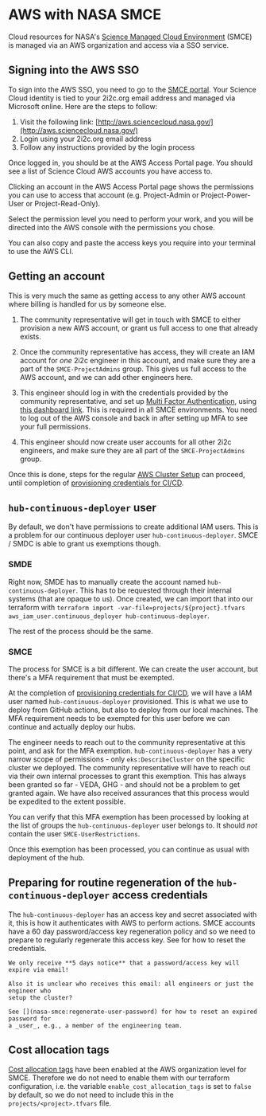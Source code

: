 # AWS with NASA SMCE

Cloud resources for NASA's [Science Managed Cloud Environment](https://smce.nasa.gov/) (SMCE) is managed via an AWS organization and access via a SSO service.

## Signing into the AWS SSO

To sign into the AWS SSO, you need to go to the [SMCE portal](https://aws.sciencecloud.nasa.gov/). Your Science Cloud identity is tied to your 2i2c.org email address and managed via Microsoft online. Here are the steps to follow:

1. Visit the following link: [http://aws.sciencecloud.nasa.gov/](http://aws.sciencecloud.nasa.gov/)
1. Login using your 2i2c.org email address
1. Follow any instructions provided by the login process

Once logged in, you should be at the AWS Access Portal page. You should see a list of Science Cloud AWS accounts you have access to.

Clicking an account in the AWS Access Portal page shows the permissions you can use to access that account (e.g. Project-Admin or Project-Power-User or Project-Read-Only).

Select the permission level you need to perform your work, and you will be directed into the AWS console with the permissions you chose.

You can also copy and paste the access keys you require into your terminal to use the AWS CLI.

## Getting an account

This is very much the same as getting access to any other AWS account where billing is handled for us by someone else.

1. The community representative will get in touch with SMCE to either provision a new
   AWS account, or grant us full access to one that already exists.

2. Once the community representative has access, they will create an
   IAM account for *one* 2i2c engineer in this account, and make sure
   they are a part of the `SMCE-ProjectAdmins` group.  This gives us
   full access to the AWS account, and we can add other engineers here.

3. This engineer should log in with the credentials provided by the community representative, and set up [Multi Factor Authentication](https://aws.amazon.com/iam/features/mfa/), using [this dashboard link](https://us-east-1.console.aws.amazon.com/iamv2/home?region=us-west-2#/security_credentials/mfa). This is required in all SMCE environments. You need to log out of the AWS console and back in after setting up MFA to see your full permissions.

4. This engineer should now create user accounts for all other 2i2c engineers, and make sure they are all part of the `SMCE-ProjectAdmins` group.

Once this is done, steps for the regular [AWS Cluster Setup](new-cluster:new-cluster) can proceed,
until completion of [provisioning credentials for CI/CD](new-cluster:terraform:cluster-credentials).

## `hub-continuous-deployer` user

By default, we don't have permissions to create additional IAM users. This is a problem for our continuous deployer user `hub-continuous-deployer`. SMCE / SMDC is able to grant us exemptions though.

### SMDE

Right now, SMDE has to manually create the account named `hub-continuous-deployer`. This
has to be requested through their internal systems (that are opaque to us). Once created,
we can import that into our terraform with `terraform import -var-file=projects/${project}.tfvars aws_iam_user.continuous_deployer hub-continuous-deployer`.

The rest of the process should be the same.

### SMCE

The process for SMCE is a bit different. We can create the user account, but there's a
MFA requirement that must be exempted.

At the completion of [provisioning credentials for CI/CD](new-cluster:terraform:cluster-credentials),
we will have a IAM user named `hub-continuous-deployer` provisioned. This is what we use to
deploy from GitHub actions, but also to deploy from our local machines. The MFA requirement
needs to be exempted for this user before we can continue and actually deploy our hubs.

The engineer needs to reach out to the community representative at this point, and ask
for the MFA exemption. `hub-continuous-deployer` has a very narrow scope of permissions - only
`eks:DescribeCluster` on the specific cluster we deployed. The community representative will
have to reach out via their own internal processes to grant this exemption. This has
always been granted so far - VEDA, GHG - and should not be a problem to get granted again.
We have also received assurances that this process would be expedited to the extent possible.

You can verify that this MFA exemption has been processed by looking at the list of groups
the `hub-continuous-deployer` user belongs to. It should *not* contain the user `SMCE-UserRestrictions`.

Once this exemption has been processed, you can continue as usual with deployment of the hub.

## Preparing for routine regeneration of the `hub-continuous-deployer` access credentials

The `hub-continuous-deployer` has an access key and secret associated with it, this is how it
authenticates with AWS to perform actions. SMCE accounts have a 60 day password/access key
regeneration policy and so we need to prepare to regularly regenerate this access key.
See [](nasa-smce:regenerate-deployer-creds) for how to reset the credentials.

```{warning}
We only receive **5 days notice** that a password/access key will expire via email!

Also it is unclear who receives this email: all engineers or just the engineer who
setup the cluster?
```

```{note}
See [](nasa-smce:regenerate-user-password) for how to reset an expired password for
a _user_, e.g., a member of the engineering team.
```

## Cost allocation tags

[Cost allocation tags](howto:cost-monitoring:activate-tags) have been enabled at the AWS organization level for SMCE. Therefore we do not need to enable them with our terraform configuration, i.e. the variable `enable_cost_allocation_tags` is set to `false` by default, so we do not need to include this in the `projects/<project>.tfvars` file.